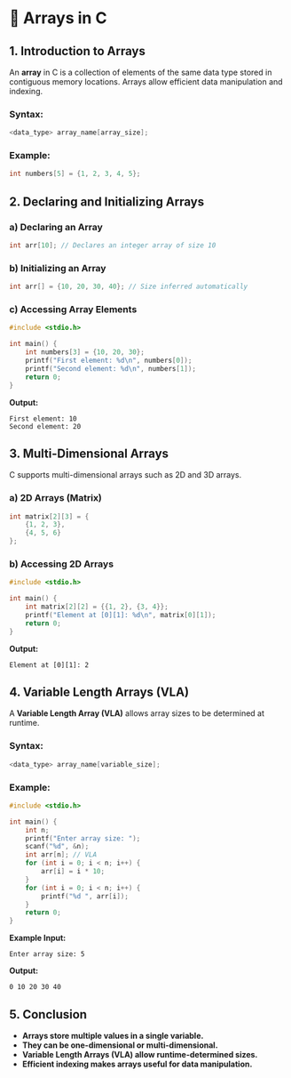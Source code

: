 # 📌 Arrays in C

## 1. Introduction to Arrays
An **array** in C is a collection of elements of the same data type stored in contiguous memory locations. Arrays allow efficient data manipulation and indexing.

### Syntax:
```c
<data_type> array_name[array_size];
```

### Example:
```c
int numbers[5] = {1, 2, 3, 4, 5};
```

## 2. Declaring and Initializing Arrays

### a) Declaring an Array
```c
int arr[10]; // Declares an integer array of size 10
```

### b) Initializing an Array
```c
int arr[] = {10, 20, 30, 40}; // Size inferred automatically
```

### c) Accessing Array Elements
```c
#include <stdio.h>

int main() {
    int numbers[3] = {10, 20, 30};
    printf("First element: %d\n", numbers[0]);
    printf("Second element: %d\n", numbers[1]);
    return 0;
}
```
**Output:**
```
First element: 10
Second element: 20
```

## 3. Multi-Dimensional Arrays
C supports multi-dimensional arrays such as 2D and 3D arrays.

### a) 2D Arrays (Matrix)
```c
int matrix[2][3] = {
    {1, 2, 3},
    {4, 5, 6}
};
```

### b) Accessing 2D Arrays
```c
#include <stdio.h>

int main() {
    int matrix[2][2] = {{1, 2}, {3, 4}};
    printf("Element at [0][1]: %d\n", matrix[0][1]);
    return 0;
}
```
**Output:**
```
Element at [0][1]: 2
```

## 4. Variable Length Arrays (VLA)
A **Variable Length Array (VLA)** allows array sizes to be determined at runtime.

### Syntax:
```c
<data_type> array_name[variable_size];
```

### Example:
```c
#include <stdio.h>

int main() {
    int n;
    printf("Enter array size: ");
    scanf("%d", &n);
    int arr[n]; // VLA
    for (int i = 0; i < n; i++) {
        arr[i] = i * 10;
    }
    for (int i = 0; i < n; i++) {
        printf("%d ", arr[i]);
    }
    return 0;
}
```
**Example Input:**
```
Enter array size: 5
```
**Output:**
```
0 10 20 30 40
```

## 5. Conclusion
- **Arrays store multiple values in a single variable.**
- **They can be one-dimensional or multi-dimensional.**
- **Variable Length Arrays (VLA) allow runtime-determined sizes.**
- **Efficient indexing makes arrays useful for data manipulation.**
